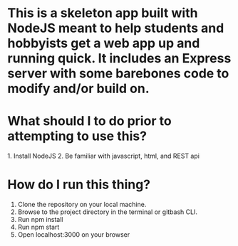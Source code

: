 <h1>
This is a skeleton app built with NodeJS meant to help students and hobbyists get a web app up and running quick.
It includes an Express server with some barebones code to modify and/or build on.
</h1>


<h1>What should I to do prior to attempting to use this?</h1>
1. Install NodeJS
2. Be familiar with javascript, html, and REST api

<h1>How do I run this thing?</h1>
<ol>
    <li>Clone the repository on your local machine.</li>
    <li>Browse to the project directory in the terminal or gitbash CLI.</li>
    <li>Run npm install</li>
    <li>Run npm start</li>
    <li>Open localhost:3000 on your browser</li>
</ol>